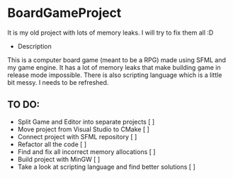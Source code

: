 # BoardGameProject

It is my old project with lots of memory leaks.
I will try to fix them all :D

- Description

This is a computer board game (meant to be a RPG) made using SFML and my game engine.
It has a lot of memory leaks that make building game in release mode impossible.
There is also scripting language which is a little bit messy. I needs to be refreshed.

## TO DO:
- Split Game and Editor into separate projects [ ]
- Move project from Visual Studio to CMake [ ]
- Connect project with SFML repository [ ]
- Refactor all the code [ ]
- Find and fix all incorrect memory allocations [ ]
- Build project with MinGW [ ]
- Take a look at scripting language and find better solutions [ ]
